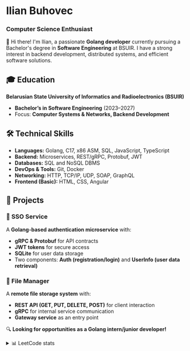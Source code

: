 # **Ilian Buhovec**  
### **Computer Science Enthusiast**  

👋 Hi there! I'm Ilian, a passionate **Golang developer** currently pursuing a Bachelor's degree in **Software Engineering** at BSUIR. I have a strong interest in backend development, distributed systems, and efficient software solutions.  

## **🎓 Education**  
**Belarusian State University of Informatics and Radioelectronics (BSUIR)**  
- **Bachelor’s in Software Engineering** (2023–2027)  
- Focus: **Computer Systems & Networks, Backend Development**
  
## **🛠️ Technical Skills**  
- **Languages:** Golang, C17, x86 ASM, SQL, JavaScript, TypeScript  
- **Backend:** Microservices, REST/gRPC, Protobuf, JWT  
- **Databases:** SQL and NoSQL DBMS  
- **DevOps & Tools:** Git, Docker
- **Networking:** HTTP, TCP/IP, UDP, SOAP, GraphQL
- **Frontend (Basic):** HTML, CSS, Angular  

## **🚀 Projects**  

### **🔐 SSO Service**  
A **Golang-based authentication microservice** with:  
- **gRPC & Protobuf** for API contracts  
- **JWT tokens** for secure access  
- **SQLite** for user data storage  
- Two components: **Auth (registration/login)** and **UserInfo (user data retrieval)**  

### **📁 File Manager**  
A **remote file storage system** with:  
- **REST API (GET, PUT, DELETE, POST)** for client interaction  
- **gRPC** for internal service communication  
- **Gateway service** as an entry point  

🔍 **Looking for opportunities as a Golang intern/junior developer!**  

<details>
  <summary>📊 LeetCode stats</summary>
  <a href="https://leetcode.com/u/ilian_buh/">
    <br/>
    <picture>
        <source srcset="https://leetcard.jacoblin.cool/ilian_buh?theme=dark&font=IBM%20Plex%20Serif" media="(prefers-color-scheme: light)">
        <img src="https://leetcard.jacoblin.cool/ilian_buh?theme=dark&font=IBM%20Plex%20Serif" alt="leet-code-stats">
    </picture>
  </a>
</details>
